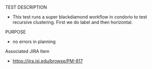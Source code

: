 TEST DESCRIPTION
- This test runs a super blackdiamond workflow in condorio to test
recursive clustering. First we do label and then horizontal.


PURPOSE
- no errors in planning

Associated JIRA Item
- https://jira.isi.edu/browse/PM-817
